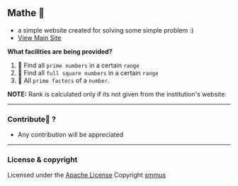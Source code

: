## Mathe 🌱
- a simple website created for solving some simple problem :) 
- [View Main Site](https://smmus.github.io/mathe)

**What facilities are being provided?**
1. 🔭 Find all `prime numbers` in a certain `range`
2. 👯 Find all `full square numbers` in a certain `range`
3. 🔭 All `prime factors` of a `number`.

**NOTE:** Rank is calculated only if its not given from the institution's website.

---

### Contribute👯 ?
- Any contribution will be appreciated

---

### License & copyright
Licensed under the [Apache License](LICENSE)
Copyright [smmus](https://github.com/smmus)